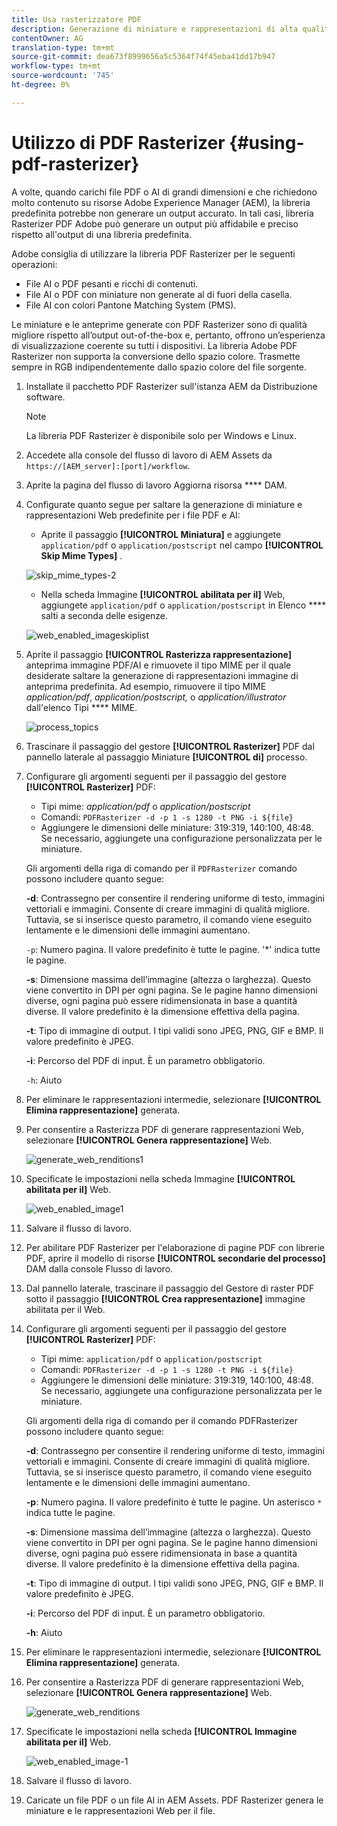 ```yaml
---
title: Usa rasterizzatore PDF
description: Generazione di miniature e rappresentazioni di alta qualità tramite la libreria  Adobe PDF Rasterizer.
contentOwner: AG
translation-type: tm+mt
source-git-commit: dea673f8999656a5c5364f74f45eba41dd17b947
workflow-type: tm+mt
source-wordcount: '745'
ht-degree: 0%

---
```



# Utilizzo di PDF Rasterizer {#using-pdf-rasterizer}

A volte, quando carichi file PDF o AI di grandi dimensioni e che richiedono molto contenuto su risorse Adobe Experience Manager (AEM), la libreria predefinita potrebbe non generare un output accurato. In tali casi,  libreria Rasterizer PDF  Adobe può generare un output più affidabile e preciso rispetto all&#39;output di una libreria predefinita.

 Adobe consiglia di utilizzare la libreria PDF Rasterizer per le seguenti operazioni:

* File AI o PDF pesanti e ricchi di contenuti.
* File AI o PDF con miniature non generate al di fuori della casella.
* File AI con colori Pantone Matching System (PMS).

Le miniature e le anteprime generate con PDF Rasterizer sono di qualità migliore rispetto all’output out-of-the-box e, pertanto, offrono un’esperienza di visualizzazione coerente su tutti i dispositivi. La libreria  Adobe PDF Rasterizer non supporta la conversione dello spazio colore. Trasmette sempre in RGB indipendentemente dallo spazio colore del file sorgente.

1. Installate il pacchetto PDF Rasterizer sull&#39;istanza AEM da Distribuzione [](https://experience.adobe.com/#/downloads/content/software-distribution/en/aem.html?package=/content/software-distribution/en/details.html/content/dam/aem/public/adobe/packages/cq640/product/assets/aem-assets-pdf-rasterizer-pkg)software.

   >[!NOTE]
   >
   >La libreria PDF Rasterizer è disponibile solo per Windows e Linux.

1. Accedete alla console del flusso di lavoro di  AEM Assets da `https://[AEM_server]:[port]/workflow`.
1. Aprite la pagina del flusso di lavoro Aggiorna risorsa **** DAM.
1. Configurate quanto segue per saltare la generazione di miniature e rappresentazioni Web predefinite per i file PDF e AI:

   * Aprite il passaggio **[!UICONTROL Miniatura]** e aggiungete `application/pdf` o `application/postscript` nel campo **[!UICONTROL Skip Mime Types]** .

   ![skip_mime_types-2](assets/skip_mime_types-2.png)

   * Nella scheda Immagine **[!UICONTROL abilitata per il]** Web, aggiungete `application/pdf` o `application/postscript` in Elenco **** salti a seconda delle esigenze.

   ![web_enabled_imageskiplist](assets/web_enabled_imageskiplist.png)

1. Aprite il passaggio **[!UICONTROL Rasterizza rappresentazione]** anteprima immagine PDF/AI e rimuovete il tipo MIME per il quale desiderate saltare la generazione di rappresentazioni immagine di anteprima predefinita. Ad esempio, rimuovere il tipo MIME *application/pdf*, *application/postscript,* o *application/illustrator* dall&#39;elenco Tipi **** MIME.

   ![process_topics](assets/process_arguments.png)

1. Trascinare il passaggio del gestore **[!UICONTROL Rasterizer]** PDF dal pannello laterale al passaggio Miniature **[!UICONTROL di]** processo.
1. Configurare gli argomenti seguenti per il passaggio del gestore **[!UICONTROL Rasterizer]** PDF:

   * Tipi mime: *application/pdf* o *application/postscript*
   * Comandi: `PDFRasterizer -d -p 1 -s 1280 -t PNG -i ${file}`
   * Aggiungere le dimensioni delle miniature: 319:319, 140:100, 48:48. Se necessario, aggiungete una configurazione personalizzata per le miniature.

   Gli argomenti della riga di comando per il `PDFRasterizer` comando possono includere quanto segue:

   **-d**: Contrassegno per consentire il rendering uniforme di testo, immagini vettoriali e immagini. Consente di creare immagini di qualità migliore. Tuttavia, se si inserisce questo parametro, il comando viene eseguito lentamente e le dimensioni delle immagini aumentano.

   `-p`: Numero pagina. Il valore predefinito è tutte le pagine. &#39;*&#39; indica tutte le pagine.

   **-s**: Dimensione massima dell’immagine (altezza o larghezza). Questo viene convertito in DPI per ogni pagina. Se le pagine hanno dimensioni diverse, ogni pagina può essere ridimensionata in base a quantità diverse. Il valore predefinito è la dimensione effettiva della pagina.

   **-t**: Tipo di immagine di output. I tipi validi sono JPEG, PNG, GIF e BMP. Il valore predefinito è JPEG.

   **-i**: Percorso del PDF di input. È un parametro obbligatorio.

   `-h`: Aiuto

1. Per eliminare le rappresentazioni intermedie, selezionare **[!UICONTROL Elimina rappresentazione]** generata.
1. Per consentire a Rasterizza PDF di generare rappresentazioni Web, selezionare **[!UICONTROL Genera rappresentazione]** Web.

   ![generate_web_renditions1](assets/generate_web_renditions1.png)

1. Specificate le impostazioni nella scheda Immagine **[!UICONTROL abilitata per il]** Web.

   ![web_enabled_image1](assets/web_enabled_image1.png)

1. Salvare il flusso di lavoro.
1. Per abilitare PDF Rasterizer per l&#39;elaborazione di pagine PDF con librerie PDF, aprire il modello di risorse **[!UICONTROL secondarie del processo]** DAM dalla console Flusso di lavoro.
1. Dal pannello laterale, trascinare il passaggio del Gestore di raster PDF sotto il passaggio **[!UICONTROL Crea rappresentazione]** immagine abilitata per il Web.
1. Configurare gli argomenti seguenti per il passaggio del gestore **[!UICONTROL Rasterizer]** PDF:

   * Tipi mime: `application/pdf` o `application/postscript`
   * Comandi: `PDFRasterizer -d -p 1 -s 1280 -t PNG -i ${file}`
   * Aggiungere le dimensioni delle miniature: 319:319, 140:100, 48:48. Se necessario, aggiungete una configurazione personalizzata per le miniature.

   Gli argomenti della riga di comando per il comando PDFRasterizer possono includere quanto segue:

   **-d**: Contrassegno per consentire il rendering uniforme di testo, immagini vettoriali e immagini. Consente di creare immagini di qualità migliore. Tuttavia, se si inserisce questo parametro, il comando viene eseguito lentamente e le dimensioni delle immagini aumentano.

   **-p**: Numero pagina. Il valore predefinito è tutte le pagine. Un asterisco `*` indica tutte le pagine.

   **-s**: Dimensione massima dell’immagine (altezza o larghezza). Questo viene convertito in DPI per ogni pagina. Se le pagine hanno dimensioni diverse, ogni pagina può essere ridimensionata in base a quantità diverse. Il valore predefinito è la dimensione effettiva della pagina.

   **-t**: Tipo di immagine di output. I tipi validi sono JPEG, PNG, GIF e BMP. Il valore predefinito è JPEG.

   **-i**: Percorso del PDF di input. È un parametro obbligatorio.

   **-h**: Aiuto

1. Per eliminare le rappresentazioni intermedie, selezionare **[!UICONTROL Elimina rappresentazione]** generata.
1. Per consentire a Rasterizza PDF di generare rappresentazioni Web, selezionare **[!UICONTROL Genera rappresentazione]** Web.

   ![generate_web_renditions](assets/generate_web_renditions.png)

1. Specificate le impostazioni nella scheda **[!UICONTROL Immagine abilitata per il]** Web.

   ![web_enabled_image-1](assets/web_enabled_image-1.png)

1. Salvare il flusso di lavoro.
1. Caricate un file PDF o un file AI in  AEM Assets. PDF Rasterizer genera le miniature e le rappresentazioni Web per il file.
